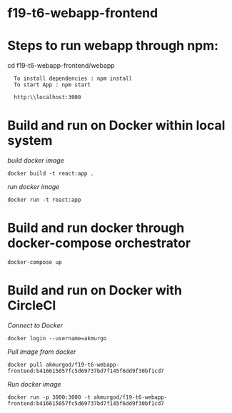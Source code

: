 # f19-t6-webapp-frontend


# Steps to run webapp through npm:

cd f19-t6-webapp-frontend/webapp

```
  To install dependencies : npm install
  To start App : npm start
  
  http:\\localhost:3000
```





# Build and run on Docker within local system

*build docker image*
```
docker build -t react:app .
```
*run docker image*
```
docker run -t react:app
```


# Build and run docker through docker-compose orchestrator
```
docker-compose up
```

# Build and run on Docker with CircleCI

*Connect to Docker*
```
docker login --username=akmurgo
```
*Pull image from docker*
```
docker pull akmurgod/f19-t6-webapp-frontend:b416615057fc5d69737bd7f145f6dd9f30bf1cd7
```
*Run docker image*
```
docker run -p 3000:3000 -t akmurgod/f19-t6-webapp-frontend:b416615057fc5d69737bd7f145f6dd9f30bf1cd7
```

